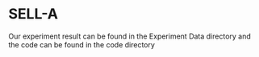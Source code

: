 # SELL-A

Our experiment result can be found in the Experiment Data directory and the code can be found in the code directory
